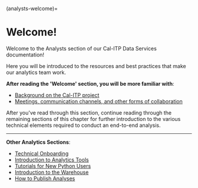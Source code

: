 (analysts-welcome)=

# Welcome!

Welcome to the Analysts section of our Cal-ITP Data Services documentation!

Here you will be introduced to the resources and best practices that make our analytics team work.

**After reading the 'Welcome' section, you will be more familiar with**:

- [Background on the Cal-ITP project](calitp-background)
- [Meetings, communication channels, and other forms of collaboration](how-we-work)

After you've read through this section, continue reading through the remaining sections of this chapter for further introduction to the various technical elements required to conduct an end-to-end analysis.

______________________________________________________________________

**Other Analytics Sections**:

- [Technical Onboarding](technical-onboarding)
- [Introduction to Analytics Tools](intro-analytics-tools)
- [Tutorials for New Python Users](beginner_analysts_tutorials)
- [Introduction to the Warehouse](intro-warehouse)
- [How to Publish Analyses](publish-analyses)
